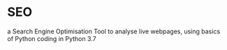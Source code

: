 # SEO
a Search Engine Optimisation Tool to analyse live webpages, using basics of Python 
coding in Python 3.7 
